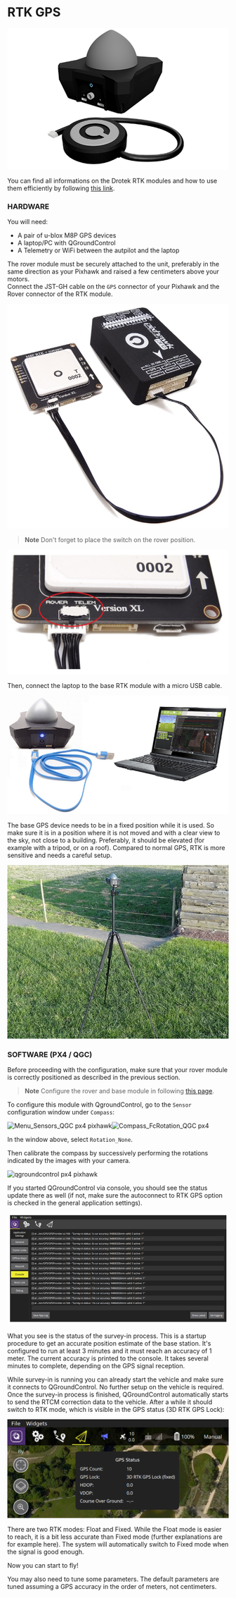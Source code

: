 # RTK GPS

![rtk gnss neo-m8p](../../../images/rtk-gps-kit-for-pixhawk.jpg)

You can find all informations on the Drotek RTK modules and how to use them efficiently by following [this link](https://www.gitbook.com/book/drotek/doc-rtk/details).

### HARDWARE

You will need:

* A pair of u-blox M8P GPS devices
* A laptop/PC with QGroundControl 
* A Telemetry or WiFi between the autpilot and the laptop 

The rover module must be securely attached to the unit, preferably in the same direction as your Pixhawk and raised a few centimeters above your motors.  
Connect the JST-GH cable on the `GPS` connector of your Pixhawk and the Rover connector of the RTK module.

![neo-m8p](../../../images/M8P-pixhawk.JPG)

> **Note** Don't forget to place the switch on the rover position.

![neo-m8p ublox](../../../images/switch-rover-rtk.JPG)

Then, connect the laptop to the base RTK module with a micro USB cable.

![base ublox m8p](../../../images/gps-rtk-xxl-neo-m8p-3.jpg)

The base GPS device needs to be in a fixed position while it is used. So make sure it is in a position where it is not moved and with a clear view to the sky, not close to a building. Preferably, it should be elevated \(for example with a tripod, or on a roof\). Compared to normal GPS, RTK is more sensitive and needs a careful setup.

![base gnss rtk](../../../images/xxl-rtk-gps-neo-m8p-2.jpg)

### SOFTWARE \(PX4 / QGC\)

Before proceeding with the configuration, make sure that your rover module is correctly positioned as described in the previous section.

> **Note** Configure the rover and base module in following [this page](https://drotek.com/en/lessons/comment-utiliser-le-module-rtk-drotek/).

To configure this module with QgroundControl, go to the `Sensor` configuration window under `Compass`:

![](https://drotek.com/wp-content/uploads/2017/01/Menu_Sensors_QGC.png "Menu\_Sensors\_QGC px4 pixhawk")![](https://drotek.com/wp-content/uploads/2017/01/Compass_FcRotation_QGC.png "Compass\_FcRotation\_QGC px4")

In the window above, select `Rotation_None`.

Then calibrate the compass by successively performing the rotations indicated by the images with your camera.

![](https://drotek.com/wp-content/uploads/2017/01/Window_Compass_Calib_QGC-700x460.png "qgroundcontrol px4 pixhawk")

If you started QGroundControl via console, you should see the status update there as well \(if not, make sure the autoconnect to RTK GPS option is checked in the general application settings\).

![base gnss rtk](../../../images/px4-rtk.png)

What you see is the status of the survey-in process. This is a startup procedure to get an accurate position estimate of the base station. It's configured to run at least 3 minutes and it must reach an accuracy of 1 meter. The current accuracy is printed to the console. It takes several minutes to complete, depending on the GPS signal reception.

While survey-in is running you can already start the vehicle and make sure it connects to QGroundControl. No further setup on the vehicle is required. Once the survey-in process is finished, QGroundControl automatically starts to send the RTCM correction data to the vehicle. After a while it should switch to RTK mode, which is visible in the GPS status \(3D RTK GPS Lock\):

![base gnss rtk](../../../images/qgc_rtk_gps_status.png)

There are two RTK modes: Float and Fixed. While the Float mode is easier to reach, it is a bit less accurate than Fixed mode \(further explanations are for example here\). The system will automatically switch to Fixed mode when the signal is good enough.

Now you can start to fly!

You may also need to tune some parameters. The default parameters are tuned assuming a GPS accuracy in the order of meters, not centimeters.

